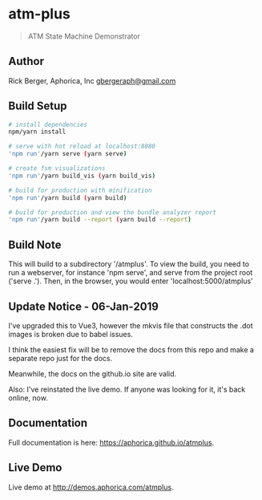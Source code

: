 # atm-plus

> ATM State Machine Demonstrator

## Author
Rick Berger, Aphorica, Inc <gbergeraph@gmail.com>

## Build Setup

``` bash
# install dependencies
npm/yarn install

# serve with hot reload at localhost:8080
'npm run'/yarn serve (yarn serve)

# create fsm visualizations
'npm run'/yarn build_vis (yarn build_vis)

# build for production with minification
'npm run'/yarn build (yarn build)

# build for production and view the bundle analyzer report
'npm run'/yarn build --report (yarn build --report)
```

## Build Note
This will build to a subdirectory '/atmplus'.  To view the build, you need to
run a webserver, for instance 'npm serve', and serve from the project root ('serve .').
Then, in the browser, you would enter 'localhost:5000/atmplus'

## Update Notice - 06-Jan-2019
I've upgraded this to Vue3, however the mkvis file that
constructs the .dot images is broken due to babel issues.

I think the easiest fix will be to remove the docs from
this repo and make a separate repo just for the docs.

Meanwhile, the docs on the github.io site are valid.

Also: I've reinstated the live demo.  If anyone was
looking for it, it's back online, now.

## Documentation
Full documentation is here: https://aphorica.github.io/atmplus.

## Live Demo
Live demo at http://demos.aphorica.com/atmplus.
